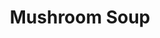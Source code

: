 ---
title: Mushroom Soup
metadata:
  title: Mushroom Soup
  servings: '6'
  course: Main
ingredients:
- name: red lentils
  amount: 200 g
- name: diced mushrooms
  amount: 400 g
- name: coconut milk
  amount: 400ml
- name: mixed herbs
  amount: some
- name: stock
  amount: 1500 ml
- name: garlic cloves
  amount: '4'
- name: onion
  amount: '1'
cookware:
- name: pressure cooker
- name: mixing bowl
- name: soup blender
steps:
- description: Dice the garlic cloves and onion.
- description: Put the pressure cooker on browning mode and cook the onion and garlic
    until they're soft.
- description: Add the diced mushrooms, red lentils, coconut milk, stock and mixed
    herbs to the pot and pressure cook for 10 minutes.
- description: Pour out into a mixing bowl and leave until it cools a little.
- description: Use a soup blender to blend into a smooth soup.

---